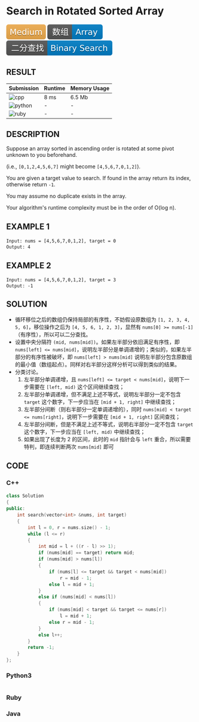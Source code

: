 # Search in Rotated Sorted Array

![Medium](../../materials/-Medium-f0ad4e.svg) ![Array](../../materials/数组-Array-007ec6.svg) ![Binary_Search](../../materials/二分查找-Binary_Search-007ec6.svg)

## RESULT

| Submission                                                        | Runtime | Memory Usage |
| ----------------------------------------------------------------- | ------- | ------------ |
| ![cpp](https://img.shields.io/badge/leetcode033-cpp-f34b7d.svg)   | 8 ms    | 6.5 Mb       |
| ![python](https://img.shields.io/badge/leetcode033-py-3572A5.svg) | -       | -            |
| ![ruby](https://img.shields.io/badge/leetcode033-rb-701516.svg)   | -       | -            |

## DESCRIPTION

Suppose an array sorted in ascending order is rotated at some pivot unknown to you beforehand.

(i.e., `[0,1,2,4,5,6,7]` might become `[4,5,6,7,0,1,2]`).

You are given a target value to search. If found in the array return its index, otherwise return `-1`.

You may assume no duplicate exists in the array.

Your algorithm's runtime complexity must be in the order of O(log n).

## EXAMPLE 1

```plain
Input: nums = [4,5,6,7,0,1,2], target = 0
Output: 4
```

## EXAMPLE 2

```plain
Input: nums = [4,5,6,7,0,1,2], target = 3
Output: -1
```

## SOLUTION

* 循环移位之后的数组仍保持局部的有序性，不妨假设原数组为 `[1, 2, 3, 4, 5, 6]`，移位操作之后为 `[4, 5, 6, 1, 2, 3]`，显然有 `nums[0] >= nums[-1]`（有序性），所以可以二分查找。
* 设置中央分隔符 `(mid, nums[mid])`。如果左半部分依旧满足有序性，即 `nums[left] <= nums[mid]`，说明左半部分是单调递增的；类似的，如果左半部分的有序性被破坏，即 `nums[left] > nums[mid]` 说明左半部分包含原数组的最小值（数组起点）。同样对右半部分这样分析可以得到类似的结果。
* 分类讨论。
  1. 左半部分单调递增，且 `nums[left] <= target < nums[mid]`，说明下一步需要在 `[left, mid)` 这个区间继续查找；
  2. 左半部分单调递增，但不满足上述不等式，说明左半部分一定不包含 `target` 这个数字，下一步应当在 `[mid + 1, right]` 中继续查找；
  3. 左半部分间断（则右半部分一定单调递增的），同时 `nums[mid] < target <= nums[right]`，说明下一步需要在 `[mid + 1, right]` 区间查找；
  4. 左半部分间断，但是不满足上述不等式，说明右半部分一定不包含 `target` 这个数字，下一步应当在 `[left, mid)` 中继续查找；
  5. 如果出现了长度为 2 的区间，此时的 `mid` 指针会与 `left` 重合，所以需要特判，即连续判断两次 `nums[mid]` 即可

## CODE

### C++

```cpp
class Solution
{
public:
    int search(vector<int> &nums, int target)
    {
        int l = 0, r = nums.size() - 1;
        while (l <= r)
        {
            int mid = l + ((r - l) >> 1);
            if (nums[mid] == target) return mid;
            if (nums[mid] > nums[l])
            {
                if (nums[l] <= target && target < nums[mid])
                    r = mid - 1;
                else l = mid + 1;
            }
            else if (nums[mid] < nums[l])
            {
                if (nums[mid] < target && target <= nums[r])
                    l = mid + 1;
                else r = mid - 1;
            }
            else l++;
        }
        return -1;
    }
};
```

### Python3

```python
```

### Ruby

### Java
